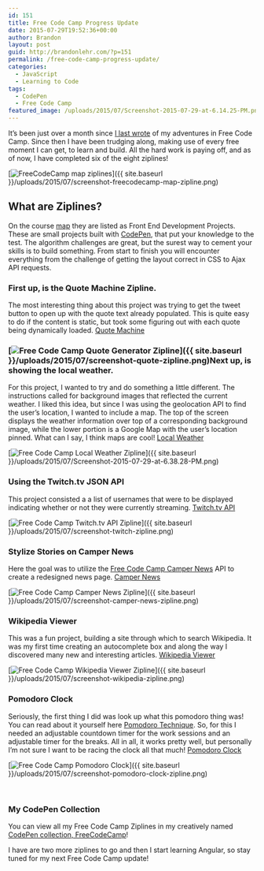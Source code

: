 ```yaml
---
id: 151
title: Free Code Camp Progress Update
date: 2015-07-29T19:52:36+00:00
author: Brandon
layout: post
guid: http://brandonlehr.com/?p=151
permalink: /free-code-camp-progress-update/
categories:
  - JavaScript
  - Learning to Code
tags:
  - CodePen
  - Free Code Camp
featured_image: /uploads/2015/07/Screenshot-2015-07-29-at-6.14.25-PM.png
---
```

It&#8217;s been just over a month since [I last wrote](http://brandonlehr.com/free-code-camp-full-stack-javascript-training/) of my adventures in Free Code Camp. Since then I have been trudging along, making use of every free moment I can get, to learn and build. All the hard work is paying off, and as of now, I have completed six of the eight ziplines!

[<img class="img-rounded aligncenter wp-image-154 size-full" src="{{ site.baseurl }}/uploads/2015/07/screenshot-freecodecamp-map-zipline.png?fit=421%2C320" alt="FreeCodeCamp map ziplines" srcset="{{ site.baseurl }}/uploads/2015/07/screenshot-freecodecamp-map-zipline.png?w=421 421w, {{ site.baseurl }}/uploads/2015/07/screenshot-freecodecamp-map-zipline.png?resize=300%2C228 300w" sizes="(max-width: 421px) 100vw, 421px" data-recalc-dims="1" />]({{ site.baseurl }}/uploads/2015/07/screenshot-freecodecamp-map-zipline.png)

## What are Ziplines?

On the course [map](http://www.freecodecamp.com/map) they are listed as Front End Development Projects. These are small projects built with [CodePen](http://codepen.io), that put your knowledge to the test. The algorithm challenges are great, but the surest way to cement your skills is to build something. From start to finish you will encounter everything from the challenge of getting the layout correct in CSS to Ajax API requests.<!--more-->

### First up, is the Quote Machine Zipline.

The most interesting thing about this project was trying to get the tweet button to open up with the quote text already populated. This is quite easy to do if the content is static, but took some figuring out with each quote being dynamically loaded. [<i class="glyphicon glyphicon-chevron-right"></i> Quote Machine](http://codepen.io/blehr/full/BNxepx)

### [<img class="aligncenter wp-image-162 size-medium" src="{{ site.baseurl }}/uploads/2015/07/screenshot-quote-zipline-300x191.png?fit=300%2C191" alt="Free Code Camp Quote Generator Zipline" srcset="{{ site.baseurl }}/uploads/2015/07/screenshot-quote-zipline.png?resize=300%2C191 300w, {{ site.baseurl }}/uploads/2015/07/screenshot-quote-zipline.png?w=672 672w" sizes="(max-width: 300px) 100vw, 300px" data-recalc-dims="1" />]({{ site.baseurl }}/uploads/2015/07/screenshot-quote-zipline.png)Next up, is showing the local weather.

For this project, I wanted to try and do something a little different. The instructions called for background images that reflected the current weather. I liked this idea, but since I was using the geolocation API to find the user&#8217;s location, I wanted to include a map. The top of the screen displays the weather information over top of a corresponding background image, while the lower portion is a Google Map with the user&#8217;s location pinned. What can I say, I think maps are cool! [<i class="glyphicon glyphicon-chevron-right"></i> Local Weather](http://codepen.io/blehr/full/PqaWbV)

[<img class="img-rounded img-border aligncenter wp-image-176 size-full" src="{{ site.baseurl }}/uploads/2015/07/Screenshot-2015-07-29-at-6.38.28-PM-e1438209927877.png?fit=430%2C585" alt="Free Code Camp Local Weather Zipline" srcset="{{ site.baseurl }}/uploads/2015/07/Screenshot-2015-07-29-at-6.38.28-PM-e1438209927877.png?w=430 430w, {{ site.baseurl }}/uploads/2015/07/Screenshot-2015-07-29-at-6.38.28-PM-e1438209927877.png?resize=221%2C300 221w, {{ site.baseurl }}/uploads/2015/07/Screenshot-2015-07-29-at-6.38.28-PM-e1438209927877.png?resize=300%2C408 300w" sizes="(max-width: 430px) 100vw, 430px" data-recalc-dims="1" />]({{ site.baseurl }}/uploads/2015/07/Screenshot-2015-07-29-at-6.38.28-PM.png)

### Using the Twitch.tv JSON API

This project consisted a a list of usernames that were to be displayed indicating whether or not they were currently streaming. [<i class="glyphicon glyphicon-chevron-right"></i> Twitch.tv API](http://codepen.io/blehr/full/WvzXyR)

[<img class="img-rounded aligncenter wp-image-161 size-full" src="{{ site.baseurl }}/uploads/2015/07/screenshot-twitch-zipline.png?fit=523%2C650" alt="Free Code Camp Twitch.tv API Zipline" srcset="{{ site.baseurl }}/uploads/2015/07/screenshot-twitch-zipline.png?w=523 523w, {{ site.baseurl }}/uploads/2015/07/screenshot-twitch-zipline.png?resize=241%2C300 241w, {{ site.baseurl }}/uploads/2015/07/screenshot-twitch-zipline.png?resize=300%2C373 300w" sizes="(max-width: 523px) 100vw, 523px" data-recalc-dims="1" />]({{ site.baseurl }}/uploads/2015/07/screenshot-twitch-zipline.png)

### Stylize Stories on Camper News

Here the goal was to utilize the [Free Code Camp Camper News](http://www.freecodecamp.com/news) API to create a redesigned news page. [<i class="glyphicon glyphicon-chevron-right"></i> Camper News](http://codepen.io/blehr/full/oXMybN)

[<img class="img-rounded aligncenter wp-image-163 size-full" src="{{ site.baseurl }}/uploads/2015/07/screenshot-camper-news-zipline-e1438212615323.png?fit=640%2C414" alt="Free Code Camp Camper News Zipline" srcset="{{ site.baseurl }}/uploads/2015/07/screenshot-camper-news-zipline-e1438212615323.png?w=1008 1008w, {{ site.baseurl }}/uploads/2015/07/screenshot-camper-news-zipline-e1438212615323.png?resize=300%2C194 300w" sizes="(max-width: 640px) 100vw, 640px" data-recalc-dims="1" />]({{ site.baseurl }}/uploads/2015/07/screenshot-camper-news-zipline.png)

### Wikipedia Viewer

This was a fun project, building a site through which to search Wikipedia. It was my first time creating an autocomplete box and along the way I discovered many new and interesting articles. [<i class="glyphicon glyphicon-chevron-right"></i> Wikipedia Viewer](http://codepen.io/blehr/full/oXMVxZ)

[<img class="aligncenter wp-image-159 size-full" src="{{ site.baseurl }}/uploads/2015/07/screenshot-wikipedia-zipline.png?fit=640%2C436" alt="Free Code Camp Wikipedia Viewer Zipline" srcset="{{ site.baseurl }}/uploads/2015/07/screenshot-wikipedia-zipline.png?w=1007 1007w, {{ site.baseurl }}/uploads/2015/07/screenshot-wikipedia-zipline.png?resize=300%2C204 300w" sizes="(max-width: 640px) 100vw, 640px" data-recalc-dims="1" />]({{ site.baseurl }}/uploads/2015/07/screenshot-wikipedia-zipline.png)

### Pomodoro Clock

Seriously, the first thing I did was look up what this pomodoro thing was! You can read about it yourself here [Pomodoro Technique](https://en.wikipedia.org/wiki/Pomodoro_Technique). So, for this I needed an adjustable countdown timer for the work sessions and an adjustable timer for the breaks. All in all, it works pretty well, but personally I&#8217;m not sure I want to be racing the clock all that much! [<i class="glyphicon glyphicon-chevron-right"></i> Pomodoro Clock](http://codepen.io/blehr/full/VLVbZE)

[<img class="aligncenter wp-image-158 size-full" src="{{ site.baseurl }}/uploads/2015/07/screenshot-pomodoro-clock-zipline.png?fit=493%2C350" alt="Free Code Camp Pomodoro Clock" srcset="{{ site.baseurl }}/uploads/2015/07/screenshot-pomodoro-clock-zipline.png?w=493 493w, {{ site.baseurl }}/uploads/2015/07/screenshot-pomodoro-clock-zipline.png?resize=300%2C213 300w" sizes="(max-width: 493px) 100vw, 493px" data-recalc-dims="1" />]({{ site.baseurl }}/uploads/2015/07/screenshot-pomodoro-clock-zipline.png)

&nbsp;

### My CodePen Collection

You can view all my Free Code Camp Ziplines in my creatively named [CodePen collection, FreeCodeCamp](http://codepen.io/collection/nkNxkb/)!

I have are two more ziplines to go and then I start learning Angular, so stay tuned for my next Free Code Camp update!

&nbsp;